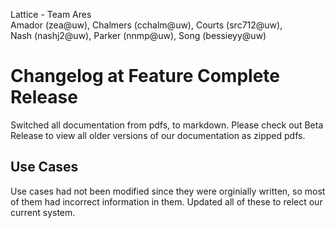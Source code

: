 Lattice - Team Ares  
Amador (zea@uw), Chalmers (cchalm@uw), Courts (src712@uw),   
Nash (nashj2@uw), Parker (nnmp@uw), Song (bessieyy@uw)


# Changelog at Feature Complete Release

Switched all documentation from pdfs, to markdown. Please check out Beta Release to view all older versions of our documentation as zipped pdfs.

## Use Cases

Use cases had not been modified since they were orginially written, so most of them had incorrect information in them. Updated all of these to relect our current system.